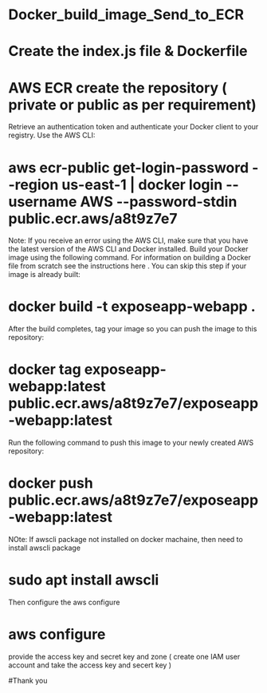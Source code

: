 # Docker_build_image_Send_to_ECR
# Create the index.js file & Dockerfile 
# AWS ECR create the repository ( private or public as per requirement)

Retrieve an authentication token and authenticate your Docker client to your registry.
Use the AWS CLI:

# aws ecr-public get-login-password --region us-east-1 | docker login --username AWS --password-stdin public.ecr.aws/a8t9z7e7
Note: If you receive an error using the AWS CLI, make sure that you have the latest version of the AWS CLI and Docker installed.
Build your Docker image using the following command. For information on building a Docker file from scratch see the instructions here . You can skip this step if your image is already built:

# docker build -t exposeapp-webapp .
After the build completes, tag your image so you can push the image to this repository:

# docker tag exposeapp-webapp:latest public.ecr.aws/a8t9z7e7/exposeapp-webapp:latest
Run the following command to push this image to your newly created AWS repository:

# docker push public.ecr.aws/a8t9z7e7/exposeapp-webapp:latest

NOte: If awscli package not installed on docker machaine, then need to install awscli package 
# sudo apt  install awscli
Then configure the aws configure 
# aws configure 
provide the access key and secret key and zone 
( create one IAM user account and take the access key and secert key )

#Thank you 
